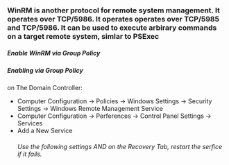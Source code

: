 <h3> WinRM is another protocol for remote system management. It operates over TCP/5986.
It operates operates over TCP/5985 and TCP/5986. It can be used to execute arbirary 
commands on a target remote system, simlar to PSExec </h3>

<h5> Enable WinRM via Group Policy</h5>
<h5> Enabling via Group Policy</h5>
<p> on The Domain Controller:
<ul> 
<li> Computer Configuration -> Policies -> Windows Settings -> Security Settings -> Windows Remote 
Management Service </li>
<li> Computer Configuration -> Perferences -> Control Panel Settings -> Services</li>
<li> Add a New Service </li>
<h6> Use the following settings AND on the Recovery Tab, restart the serfice if it fails.
</ul>

